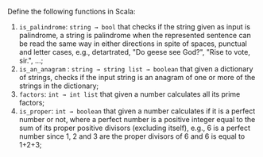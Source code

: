 Define the following functions in Scala:

1.    `is_palindrome`: `string → bool` that checks if the string given as input is palindrome, a string is palindrome when the represented sentence can be read the same way in either directions in spite of spaces, punctual and letter cases, e.g., detartrated, "Do geese see God?", "Rise to vote, sir.", ...;
2.    `is_an_anagram` : `string → string list → boolean` that given a dictionary of strings, checks if the input string is an anagram of one or more of the strings in the dictionary;
3.    `factors`: `int → int list` that given a number calculates all its prime factors;
4.    `is_proper`: `int → boolean` that given a number calculates if it is a perfect number or not, where a perfect number is a positive integer equal to the sum of its proper positive divisors (excluding itself), e.g., 6 is a perfect number since 1, 2 and 3 are the proper divisors of 6 and 6 is equal to 1+2+3;
